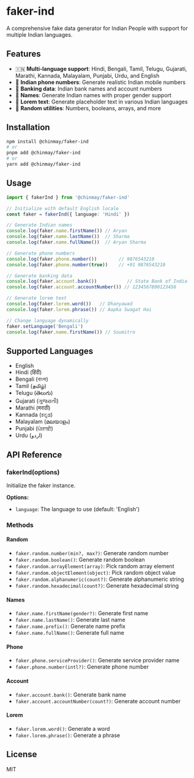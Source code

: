 # faker-ind

A comprehensive fake data generator for Indian People with support for multiple Indian languages.

## Features

- 🇮🇳 **Multi-language support**: Hindi, Bengali, Tamil, Telugu, Gujarati, Marathi, Kannada, Malayalam, Punjabi, Urdu, and English
- 📱 **Indian phone numbers**: Generate realistic Indian mobile numbers
- 🏦 **Banking data**: Indian bank names and account numbers
- 👤 **Names**: Generate Indian names with proper gender support
- 📝 **Lorem text**: Generate placeholder text in various Indian languages
- 🎲 **Random utilities**: Numbers, booleans, arrays, and more

## Installation

```bash
npm install @chinmay/faker-ind
# or
pnpm add @chinmay/faker-ind
# or
yarn add @chinmay/faker-ind
```

## Usage

```typescript
import { fakerInd } from '@chinmay/faker-ind'

// Initialize with default English locale
const faker = fakerInd({ language: 'Hindi' })

// Generate Indian names
console.log(faker.name.firstName()) // Aryan
console.log(faker.name.lastName())  // Sharma
console.log(faker.name.fullName())  // Aryan Sharma

// Generate phone numbers
console.log(faker.phone.number())        // 9876543210
console.log(faker.phone.number(true))    // +91 9876543210

// Generate banking data
console.log(faker.account.bank())           // State Bank of India
console.log(faker.account.accountNumber()) // 1234567890123456

// Generate lorem text
console.log(faker.lorem.word())   // Dhanyawad
console.log(faker.lorem.phrase()) // Aapka Swagat Hai

// Change language dynamically
faker.setLanguage('Bengali')
console.log(faker.name.firstName()) // Soumitro
```

## Supported Languages

- English
- Hindi (हिंदी)
- Bengali (বাংলা)
- Tamil (தமிழ்)
- Telugu (తెలుగు)
- Gujarati (ગુજરાતી)
- Marathi (मराठी)
- Kannada (ಕನ್ನಡ)
- Malayalam (മലയാളം)
- Punjabi (ਪੰਜਾਬੀ)
- Urdu (اردو)

## API Reference

### fakerInd(options)

Initialize the faker instance.

**Options:**
- `language`: The language to use (default: 'English')

### Methods

#### Random
- `faker.random.number(min?, max?)`: Generate random number
- `faker.random.boolean()`: Generate random boolean
- `faker.random.arrayElement(array)`: Pick random array element
- `faker.random.objectElement(object)`: Pick random object value
- `faker.random.alphanumeric(count?)`: Generate alphanumeric string
- `faker.random.hexadecimal(count?)`: Generate hexadecimal string

#### Names
- `faker.name.firstName(gender?)`: Generate first name
- `faker.name.lastName()`: Generate last name
- `faker.name.prefix()`: Generate name prefix
- `faker.name.fullName()`: Generate full name

#### Phone
- `faker.phone.serviceProvider()`: Generate service provider name
- `faker.phone.number(intl?)`: Generate phone number

#### Account
- `faker.account.bank()`: Generate bank name
- `faker.account.accountNumber(count?)`: Generate account number

#### Lorem
- `faker.lorem.word()`: Generate a word
- `faker.lorem.phrase()`: Generate a phrase

## License

MIT